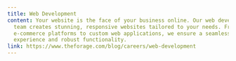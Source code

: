 ```yaml
---
title: Web Development
content: Your website is the face of your business online. Our web development
  team creates stunning, responsive websites tailored to your needs. From
  e-commerce platforms to custom web applications, we ensure a seamless user
  experience and robust functionality.
link: https://www.theforage.com/blog/careers/web-development
---
```

